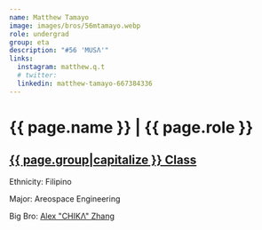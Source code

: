 ```yaml
---
name: Matthew Tamayo
image: images/bros/56mtamayo.webp
role: undergrad
group: eta
description: "#56 'MUSΛ'"
links:
  instagram: matthew.q.t
  # twitter: 
  linkedin: matthew-tamayo-667384336
---
```


# {{ page.name }} | {{ page.role }} 
    
## [{{ page.group|capitalize }} Class](/brothers/{{page.group}}s)
    
Ethnicity: Filipino

Major: Areospace Engineering

Big Bro: [Alex "CHIKΛ" Zhang](35ahang)